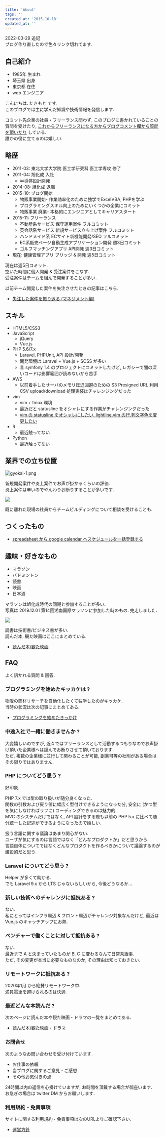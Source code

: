 ```yaml
---
title: 'About'
tags: ''
created_at: '2015-10-18'
updated_at: ''
---
```


2022-03-29 追記  
ブログ作り直したので色々リンク切れてます.

## 自己紹介

- 1985年 生まれ
- 埼玉県 出身
- 東京都 在住
- web エンジニア

こんにちは. たきもと です.  
このブログでは主に学んだ知識や技術情報を発信します.

コミット先企業の社員・フリーランス問わず, このブログに書かれていることの質問を受けたり, [これからフリーランスになる方からブログコメント欄から質問を頂いたり](https://kengotakimoto.com/post-2687/) している.  
誰かの役に立てるのは嬉しい.

## 略歴

- 2011-03: 東北大学大学院 医工学研究科 医工学専攻 修了
- 2011-04: 旭化成 入社
    - 半導体設計開発
- 2014-08: 旭化成 退職
- 2015-10: ブログ開始
    - 物販事業開始- 作業効率化のために独学でExcelVBA, PHPを学ぶ
    - プログラミングスキル向上のためにいくつかの企業にコミット
    - 物販事業 廃業- 本格的にエンジニアとしてキャリアスタート
- 2015-11: フリーランス
    - 不動産系サービス 保守運用案件 フルコミット
    - 英会話系サービス 新規サービス立ち上げ案件 フルコミット
    - ハンドメイド系 ECサイト新機能開発/SEO フルコミット
    - EC系販売ページ自動生成アプリケーション開発 週3日コミット
    - ゴルフマッチングアプリ API開発 週3日コミット
- 現在: 健康管理アプリ ブリッジ & 開発 週5日コミット

現在は週5日コミット.  
空いた時間に個人開発 & 受注案件をこなす.  
受注案件はチームを組んで開発することが多い.  

以前チーム開発した案件を失注させたときの記事はこちら.

- [失注した案件を振り返る (マネジメント編)](https://kengotakimoto.com/post-3139/)

## スキル

- HTML5/CSS3
- JavaScript
    - jQuery
    - Vue.js
- PHP 5.6/7.x
    - Laravel, PHPUnit, API 設計/開発
    - 開発環境は Laravel + Vue.js + SCSS が多い
    - 昔 symfony 1.4 のプロジェクトにコミットしたけど, レガシーで闇の深いコードは影響範囲が読めないから苦手
- AWS
    - 以前着手したサーバのメモリ圧迫回避のための S3 Presigned URL 利用 CSV upload/download 処理実装はチャレンジングだった
- vim
    - vim + tmux 環境
    - 最近だと statusline をオシャレにする作業がチャレンジングだった
    - [vim の statusline をオシャレにしたい. lightline.vim の行,列文字色を変更したい](https://kengotakimoto.com/vim-statusline/)
- R
    - 最近触ってない
- Python
    - 最近触ってない

## 業界での立ち位置

![gyokai-1.png](/images/pages/about/gyokai-1.png)

新規開発案件や炎上案件でお声が掛かるくらいの評価.  
炎上案件は辛いのでやんわりお断りすることが多いです.

![](/images/pages/about/consult.png)

既に離れた現場の社員からチームビルディングについて相談を受けることも.

## つくったもの

- [spreadsheet から google calendar へスケジュールを一括登録する](https://kengotakimoto.com/spreadsheet-to-google-calendar/)

## 趣味・好きなもの

- マラソン
- バドミントン
- 読書
- 映画
- 日本酒

マラソンは旭化成時代の同期と参加することが多い.  
写真は 2019.12.01 第14回湘南国際マラソンに参加した時のもの. 完走しました.

![](/images/pages/about/marathon.jpg)

読書は技術書/ビジネス書が多い.  
読んだ本, 観た映画はここにまとめている.

- [読んだ本/観た映画](https://kengotakimoto.com/read/)

## FAQ

よく訊かれる質問 & 回答.

### プログラミングを始めたキッカケは ?

物販の商材リサーチを自動化したくて独学したのがキッカケ.  
当時の状況は次の記事にまとめてある.

- [プログラミングを始めたきっかけ](https://kengotakimoto.com/post-2687/#toc3)

### 中途入社で一緒に働きませんか ?

大変嬉しいのですが, 近々ではフリーランスとして活動するつもりなのでお声掛け頂いた企業様へは謹んでお断りさせて頂いております.  
ただ. 複数の企業様に並行して関わることが可能, 副業可等の社則がある場合はその限りではありません.

### PHP についてどう思う ?

好印象.

PHP 7.x では型の取り扱いが随分良くなった.  
関数の引数および戻り値に幅広く型付けできるようになった分, 安全に (かつ型を気にしなければラフに) コーディングできるのは魅力的.  
MVC のシステムだけではなく, API 設計をする際も以前の PHP 5.x に比べて随分統一した記述ができるようになったので嬉しい.

扱う言語に関する議論はあまり関心がない.  
ユーザが気にするのは言語ではなく「どんなプロダクトか」だと思うから.  
言語自体についてではなくどんなプロダクトを作るべきかについて議論するのが建設的だと思う.

### Laravel についてどう思う ?

Helper が多くて助かる.  
でも Laravel 9.x から LTS じゃないらしいから, 今後どうなるか...

### 新しい技術へのチャレンジに抵抗ある ?

ない.  
私にとってはインフラ周辺 & フロント周辺がチャレンジ対象なんだけど, 最近は Vue.js のキャッチアップにお熱.

### ベンチャーで働くことに対して抵抗ある ?

ない.  
最近まで A と決まっていたものが B, C に変わるなんて日常茶飯事.  
ただ, その変更が本当に必要なものなのか, その理由は知っておきたい.

### リモートワークに抵抗ある ?

2020年1月 から絶賛リモートワーク中.  
満員電車を避けられるのは快適.

### 最近どんな本読んだ ?

次のページに読んだ本や観た映画・ドラマの一覧をまとめてある.

- [読んだ本/観た映画・ドラマ](https://kengotakimoto.com/read/)

### お問合せ

次のようなお問い合わせを受け付けています.

- お仕事の依頼
- 当ブログに関するご意見・ご感想
- その他お気付きの点

24時間以内の返信を心掛けていますが, お時間を頂戴する場合が御座います.  
お急ぎの場合は twitter DM からお願いします.

### 利用規約・免責事項

サイトに関する利用規約・免責事項は次のURLよりご確認下さい.

- [運営方針](http://kengotakimoto.com/page-102/)
